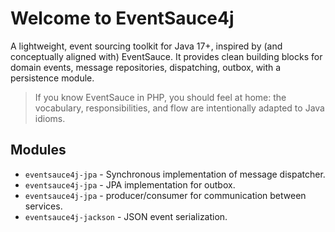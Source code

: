 # Welcome to EventSauce4j

A lightweight, event sourcing toolkit for Java 17+, inspired by (and conceptually aligned with) EventSauce.
It provides clean building blocks for domain events, message repositories, dispatching, outbox, with a persistence module.

> If you know EventSauce in PHP, you should feel at home: the vocabulary, responsibilities, and flow are intentionally adapted to Java idioms.

## Modules

* `eventsauce4j-jpa` - Synchronous implementation of message dispatcher. 
* `eventsauce4j-jpa` - JPA implementation for outbox. 
* `eventsauce4j-jpa` - producer/consumer for communication between services.
* `eventsauce4j-jackson` - JSON event serialization. 
